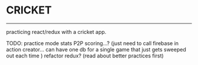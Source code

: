 # CRICKET
---

practicing react/redux with a cricket app.

TODO:
practice mode
stats
P2P scoring...? (just need to call firebase in action creator... can have one db for a single game that just gets sweeped out each time )
refactor redux? (read about better practices first)
